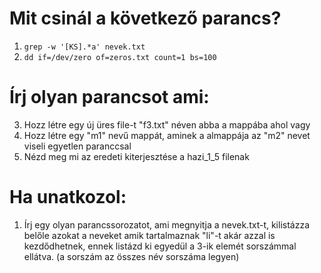# Mit csinál a következő parancs? 
1. `grep -w '[KS].*a' nevek.txt`
2. `dd if=/dev/zero of=zeros.txt count=1 bs=100`

# Írj olyan parancsot ami:
3. Hozz létre egy új üres file-t "f3.txt" néven abba a mappába ahol vagy
4. Hozz létre egy "m1" nevű mappát, aminek a almappája az "m2" nevet viseli egyetlen paranccsal
5. Nézd meg mi az eredeti kiterjesztése a hazi_1_5 filenak

# Ha unatkozol:
1. Írj egy olyan parancssorozatot, ami megnyitja a nevek.txt-t, kilistázza belőle azokat a neveket amik tartalmaznak "li"-t akár azzal is kezdődhetnek, ennek listázd ki egyedül a 3-ik elemét sorszámmal ellátva. (a sorszám az összes név sorszáma legyen)



